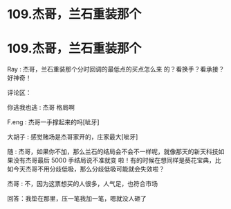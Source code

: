 # 109.杰哥，兰石重装那个

# 109.杰哥，兰石重装那个

Ray : 杰哥，兰石重装那个分时回调的最低点的买点怎么来 的？看换手？看承接？好神奇！

评论区：

你逃我也逃 : 杰哥 格局啊

F.eng : 杰哥一手撑起来的吗[呲牙]

大胡子 : 感觉赌场是杰哥家开的，庄家最大[呲牙]

随 : 杰哥，如果你不加，那么兰石的结局会不会不一样呢，就像那天的新天科技如果没有杰哥最后 5000 手结局说不准就变 啦！有的时候在想同样是葵花宝典，比如今天杰哥不用分歧低吸，那么分歧低吸可能就会失效啦？

杰哥 : 不，因为这票想买的人很多，人气足，也符合市场

回答：我垫在那里，压一笔我加一笔，嗯就没人砸了